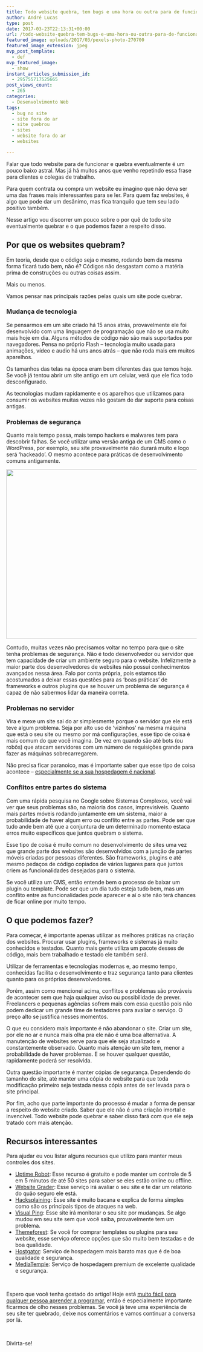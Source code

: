 ```yaml
---
title: Todo website quebra, tem bugs e uma hora ou outra para de funcionar
author: André Lucas
type: post
date: 2017-03-23T22:13:31+00:00
url: /todo-website-quebra-tem-bugs-e-uma-hora-ou-outra-para-de-funcionar/
featured_image: uploads/2017/03/pexels-photo-270700
featured_image_extension: jpeg
mvp_post_template:
  - def
mvp_featured_image:
  - show
instant_articles_submission_id:
  - 295755717525665
post_views_count:
  - 265
categories:
  - Desenvolvimento Web
tags:
  - bug no site
  - site fora do ar
  - site quebrou
  - sites
  - website fora do ar
  - websites

---
```

Falar que todo website para de funcionar e quebra eventualmente é um pouco baixo astral. Mas já há muitos anos que venho repetindo essa frase para clientes e colegas de trabalho.

Para quem contrata ou compra um website eu imagino que não deva ser uma das frases mais interessantes para se ler. Para quem faz websites, é algo que pode dar um desânimo, mas fica tranquilo que tem seu lado positivo também.

Nesse artigo vou discorrer um pouco sobre o por quê de todo site eventualmente quebrar e o que podemos fazer a respeito disso.

## Por que os websites quebram?

Em teoria, desde que o código seja o mesmo, rodando bem da mesma forma ficará tudo bem, não é? Códigos não desgastam como a matéria prima de construções ou outras coisas assim.

Mais ou menos.

Vamos pensar nas principais razões pelas quais um site pode quebrar.

### Mudança de tecnologia

Se pensarmos em um site criado há 15 anos atrás, provavelmente ele foi desenvolvido com uma linguagem de programação que não se usa muito mais hoje em dia. Alguns métodos de código não são mais suportados por navegadores. Pensa no próprio Flash &#8211; tecnologia muito usada para animações, vídeo e audio há uns anos atrás &#8211; que não roda mais em muitos aparelhos.

Os tamanhos das telas na época eram bem diferentes das que temos hoje. Se você já tentou abrir um site antigo em um celular, verá que ele fica todo desconfigurado.

As tecnologias mudam rapidamente e os aparelhos que utilizamos para consumir os websites muitas vezes não gostam de dar suporte para coisas antigas.

### Problemas de segurança

Quanto mais tempo passa, mais tempo hackers e malwares tem para descobrir falhas. Se você utilizar uma versão antiga de um CMS como o WordPress, por exemplo, seu site provavelmente não durará muito e logo será &#8216;hackeado&#8217;. O mesmo acontece para práticas de desenvolvimento comuns antigamente.

<img class="size-full wp-image-652 aligncenter" src="/images/uploads/2017/03/pexels-photo-325229.jpeg" alt="" width="1280" height="448" srcset="/images/uploads/2017/03/pexels-photo-325229.jpeg 1280w, /images/uploads/2017/03/pexels-photo-325229-300x105.jpeg 300w, /images/uploads/2017/03/pexels-photo-325229-768x269.jpeg 768w, /images/uploads/2017/03/pexels-photo-325229-1024x358.jpeg 1024w" sizes="(max-width: 1280px) 100vw, 1280px" />

Contudo, muitas vezes não precisamos voltar no tempo para que o site tenha problemas de segurança. Não é todo desenvolvedor ou servidor que tem capacidade de criar um ambiente seguro para o website. Infelizmente a maior parte dos desenvolvedores de websites não possui conhecimentos avançados nessa área. Falo por conta própria, pois estamos tão acostumados a deixar essas questões para as &#8216;boas práticas&#8217; de frameworks e outros plugins que se houver um problema de segurança é capaz de não sabermos lidar da maneira correta.

### Problemas no servidor

Vira e mexe um site sai do ar simplesmente porque o servidor que ele está teve algum problema. Seja por alto uso de &#8216;vizinhos&#8217; na mesma máquina que está o seu site ou mesmo por má configurações, esse tipo de coisa é mais comum do que você imagina. De vez em quando são até bots (ou robôs) que atacam servidores com um número de requisições grande para fazer as máquinas sobrecarregarem.

Não precisa ficar paranoico, mas é importante saber que esse tipo de coisa acontece &#8211; <a href="https://www.igluonline.com/nao-vale-pena-utilizar-servicos-brasileiros-de-hospedagem-de-sites/" target="_blank">especialmente se a sua hospedagem é nacional</a>.

### Conflitos entre partes do sistema

Com uma rápida pesquisa no Google sobre Sistemas Complexos, você vai ver que seus problemas são, na maioria dos casos, imprevisíveis. Quanto mais partes móveis rodando juntamente em um sistema, maior a probabilidade de haver algum erro ou conflito entre as partes. Pode ser que tudo ande bem até que a conjuntura de um determinado momento estaca erros muito específicos que juntos quebram o sistema.

Esse tipo de coisa é muito comum no desenvolvimento de sites uma vez que grande parte dos websites são desenvolvidos com a junção de partes móveis criadas por pessoas diferentes. São frameworks, plugins e até mesmo pedaços de código copiados de vários lugares para que juntos criem as funcionalidades desejadas para o sistema.

Se você utiliza um CMS, então entende bem o processo de baixar um plugin ou template. Pode ser que um dia tudo esteja tudo bem, mas um conflito entre as funcionalidades pode aparecer e aí o site não terá chances de ficar online por muito tempo.

## O que podemos fazer?

Para começar, é importante apenas utilizar as melhores práticas na criação dos websites. Procurar usar plugins, frameworks e sistemas já muito conhecidos e testados. Quanto mais gente utiliza um pacote desses de código, mais bem trabalhado e testado ele também será.

Utilizar de ferramentas e tecnologias modernas e, ao mesmo tempo, conhecidas facilita o desenvolvimento e traz segurança tanto para clientes quanto para os próprios desenvolvedores.

Porém, assim como mencionei acima, conflitos e problemas são prováveis de acontecer sem que haja qualquer aviso ou possibilidade de prever. Freelancers e pequenas agências sofrem mais com essa questão pois não podem dedicar um grande time de testadores para avaliar o serviço. O preço alto se justifica nesses momentos.

O que eu considero mais importante é não abandonar o site. Criar um site, por ele no ar e nunca mais olha pra ele não é uma boa alternativa. A manutenção de websites serve para que ele seja atualizado e constantemente observado. Quanto mais atenção um site tem, menor a probabilidade de haver problemas. E se houver qualquer questão, rapidamente poderá ser resolvida.

Outra questão importante é manter cópias de segurança. Dependendo do tamanho do site, até manter uma cópia do website para que toda modificação primeiro seja testada nessa cópia antes de ser levada para o site principal.

Por fim, acho que parte importante do processo é mudar a forma de pensar a respeito do website criado. Saber que ele não é uma criação imortal e invencível. Todo website pode quebrar e saber disso fará com que ele seja tratado com mais atenção.

## Recursos interessantes

Para ajudar eu vou listar alguns recursos que utilizo para manter meus controles dos sites.

  * <a href="https://uptimerobot.com/" target="_blank">Uptime Robot</a>: Esse recurso é gratuito e pode manter um controle de 5 em 5 minutos de até 50 sites para saber se eles estão online ou offline.
  * <a href="https://website.grader.com/" target="_blank">Website Grader</a>: Esse serviço irá avaliar o seu site e te dar um relatório do quão seguro ele está.
  * <a href="https://www.hacksplaining.com/#_=_" target="_blank">Hacksplaining</a>: Esse site é muito bacana e explica de forma simples como são os principais tipos de ataques na web.
  * <a href="https://visualping.io/" target="_blank">Visual Ping</a>: Esse site irá monitorar o seu site por mudanças. Se algo mudou em seu site sem que você saiba, provavelmente tem um problema.
  * <a href="https://themeforest.net/?ref=andrelug" target="_blank">Themeforest</a>: Se você for comprar templates ou plugins para seu website, esse serviço oferece opções que são muito bem testadas e de boa qualidade.
  * <a href="https://www.igluonline.com/link/hostgator/" target="_blank">Hostgator</a>: Serviço de hospedagem mais barato mas que é de boa qualidade e segurança.
  * <a href="https://www.igluonline.com/link/mediatemple/" target="_blank">MediaTemple</a>: Serviço de hospedagem premium de excelente qualidade e segurança.

&nbsp;

Espero que você tenha gostado do artigo! Hoje está <a href="https://www.igluonline.com/nunca-foi-tao-facil-aprender-programacao-quanto-2017/" target="_blank">muito fácil para qualquer pessoa aprender a programar</a>, então é especialmente importante ficarmos de olho nesses problemas. Se você já teve uma experiência de seu site ter quebrado, deixe nos comentários e vamos continuar a conversa por lá.

&nbsp;

Divirta-se!
